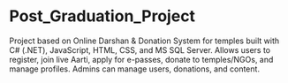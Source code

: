 # Post_Graduation_Project
Project based on Online Darshan &amp; Donation System for temples built with C# (.NET), JavaScript, HTML, CSS, and MS SQL Server. Allows users to register, join live Aarti, apply for e-passes, donate to temples/NGOs, and manage profiles. Admins can manage users, donations, and content.
